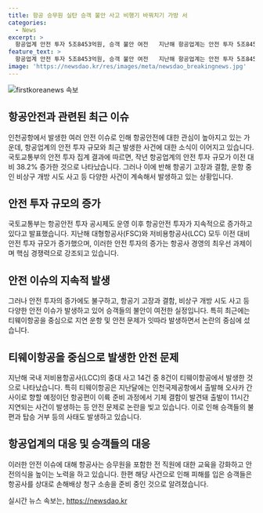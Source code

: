 ```yaml
---
title: 항공 승무원 실탄 승객 불안 사고 비행기 바꿔치기 가방 서
categories:
  - News
excerpt: >
  항공업계 안전 투자 5조8453억원, 승객 불안 여전   지난해 항공업계는 안전 투자 5조8453억원으로 증가했지만, 여전히 안전사고가 끊이지 않고 있다. 인천공항에서는 국내 항공사 승무원의 가방에서 실탄이 발견돼 경찰 수사가 이뤄지기도 했다. 또한 티웨이항공은 안전 문제로 인해 지연과 논란에 휩싸였는데, 이에 대한 승객들의 손해배상 청구 소송도 예고되고 있다. 이러한 상황에서도 항공업계의 안전 투자 노력은 계속되고 있지만, 승객들의 불안은 여전히 남아있다.
feature_text: >
  항공업계 안전 투자 5조8453억원, 승객 불안 여전   지난해 항공업계는 안전 투자 5조8453억원으로 증가했지만, 여전히 안전사고가 끊이지 않고 있다. 인천공항에서는 국내 항공사 승무원의 가방에서 실탄이 발견돼 경찰 수사가 이뤄지기도 했다. 또한 티웨이항공은 안전 문제로 인해 지연과 논란에 휩싸였는데, 이에 대한 승객들의 손해배상 청구 소송도 예고되고 있다. 이러한 상황에서도 항공업계의 안전 투자 노력은 계속되고 있지만, 승객들의 불안은 여전히 남아있다.
image: 'https://newsdao.kr/res/images/meta/newsdao_breakingnews.jpg'
---
```


<p><img src="https://newsdao.kr/res/images/meta/newsdao_breakingnews.jpg" alt="firstkoreanews 속보" /></p>

<h2 data-ke-size="size26">항공안전과 관련된 최근 이슈</h2>

<p data-ke-size="size16">인천공항에서 발생한 여러 안전 이슈로 인해 항공안전에 대한 관심이 높아지고 있는 가운데, 항공업계의 안전 투자 규모와 최근 발생한 사건에 대한 소식이 이어지고 있습니다. 국토교통부의 안전 투자 집계 결과에 따르면, 작년 항공업계의 안전 투자 규모가 이전 대비 38.2% 증가한 것으로 나타났습니다. 그러나 이에 반해 항공기 고장과 결함, 운항 중인 비상구 개방 시도 사고 등 다양한 사건이 계속해서 발생하고 있는 상황입니다.</p>

<h2 data-ke-size="size26">안전 투자 규모의 증가</h2>

<p data-ke-size="size16">국토교통부는 항공안전 투자 공시제도 운영 이후 항공안전 투자가 지속적으로 증가하고 있다고 발표했습니다. 지난해 대형항공사(FSC)와 저비용항공사(LCC) 모두 이전 대비 안전 투자 규모가 증가했으며, 이러한 안전 투자의 증가는 항공사 경영의 최우선 과제이며 핵심 경쟁력으로 강조되고 있습니다.</p>

<h2 data-ke-size="size26">안전 이슈의 지속적 발생</h2>

<p data-ke-size="size16">그러나 안전 투자의 증가에도 불구하고, 항공기 고장과 결함, 비상구 개방 시도 사고 등 다양한 안전 이슈가 발생하고 있어 승객들의 불안이 여전한 실정입니다. 특히 최근에는 티웨이항공을 중심으로 지연 운항 및 안전 문제가 잇따라 발생하면서 논란의 중심에 섰습니다.</p>

<h2 data-ke-size="size26">티웨이항공을 중심으로 발생한 안전 문제</h2>

<p data-ke-size="size16">지난해 국내 저비용항공사(LCC)의 중대 사고 14건 중 8건이 티웨이항공에서 발생한 것으로 나타났습니다. 특히 티웨이항공은 지난달에는 인천국제공항에서 출발해 오사카 간사이로 향할 예정이던 항공편이 이륙 준비 과정에서 기체 결함이 발견돼 출발이 11시간 지연되는 사건이 발생하는 등 안전 문제로 논란을 빚고 있습니다. 이로 인해 승객들의 불편과 탑승 거부 등의 사태도 발생하고 있습니다.</p>

<h2 data-ke-size="size26">항공업계의 대응 및 승객들의 대응</h2>

<p data-ke-size="size16">이러한 안전 이슈에 대해 항공사는 승무원을 포함한 전 직원에 대한 교육을 강화하고 안전의식을 높이는 노력을 하고 있습니다. 한편 해당 사건으로 인해 피해를 입은 승객들은 항공사를 상대로 손해배상 청구 소송을 준비 중인 것으로 알려졌습니다.</p>
실시간 뉴스 속보는, <a href="https://newsdao.kr" rel="dofollow">https://newsdao.kr</a>



